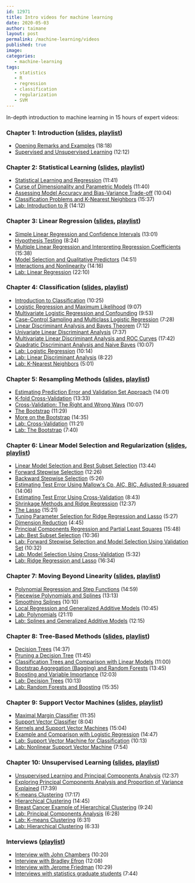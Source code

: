 ```yaml
---
id: 12971
title: Intro videos for machine learning
date: 2020-05-03
author: taimane
layout: post
permalink: /machine-learning/videos
published: true
image: 
categories: 
   - machine-learning
tags:
   - statistics
   - R
   - regression
   - classification
   - regularization
   - SVM
---
```

In-depth introduction to machine learning in 15 hours of expert videos:

<h3>Chapter 1: Introduction (<a rel="nofollow" href="https://class.stanford.edu/c4x/HumanitiesScience/StatLearning/asset/introduction.pdf">slides</a>, <a rel="nofollow" href="https://www.youtube.com/playlist?list=PL5-da3qGB5ICcUhueCyu25slvsGp8IDTa">playlist</a>)</h3>
<ul>
<li><a rel="nofollow" href="https://www.youtube.com/watch?v=2wLfFB_6SKI&amp;list=PL5-da3qGB5ICcUhueCyu25slvsGp8IDTa">Opening Remarks and Examples</a> (18:18)</li>
<li><a rel="nofollow" href="https://www.youtube.com/watch?v=LvaTokhYnDw&amp;list=PL5-da3qGB5ICcUhueCyu25slvsGp8IDTa">Supervised and Unsupervised Learning</a> (12:12)</li>
</ul>
<h3>Chapter 2: Statistical Learning (<a rel="nofollow" href="https://class.stanford.edu/c4x/HumanitiesScience/StatLearning/asset/statistical_learning.pdf">slides</a>, <a rel="nofollow" href="https://www.youtube.com/playlist?list=PL5-da3qGB5IDvuFPNoSqheihPOQNJpzyy">playlist</a>)</h3>
<ul>
<li><a rel="nofollow" href="https://www.youtube.com/watch?v=WjyuiK5taS8&amp;list=PL5-da3qGB5IDvuFPNoSqheihPOQNJpzyy">Statistical Learning and Regression</a> (11:41)</li>
<li><a rel="nofollow" href="https://www.youtube.com/watch?v=UvxHOkYQl8g&amp;list=PL5-da3qGB5IDvuFPNoSqheihPOQNJpzyy">Curse of Dimensionality and Parametric Models</a> (11:40)</li>
<li><a rel="nofollow" href="https://www.youtube.com/watch?v=VusKAosxxyk&amp;list=PL5-da3qGB5IDvuFPNoSqheihPOQNJpzyy">Assessing Model Accuracy and Bias-Variance Trade-off</a> (10:04)</li>
<li><a rel="nofollow" href="https://www.youtube.com/watch?v=vVj2itVNku4&amp;list=PL5-da3qGB5IDvuFPNoSqheihPOQNJpzyy">Classification Problems and K-Nearest Neighbors</a> (15:37)</li>
<li><a rel="nofollow" href="https://www.youtube.com/watch?v=jwBgGS_4RQA&amp;list=PL5-da3qGB5IDvuFPNoSqheihPOQNJpzyy">Lab: Introduction to R</a> (14:12)</li>
</ul>
<h3>Chapter 3: Linear Regression (<a rel="nofollow" href="https://class.stanford.edu/c4x/HumanitiesScience/StatLearning/asset/linear_regression.pdf">slides</a>, <a rel="nofollow" href="https://www.youtube.com/playlist?list=PL5-da3qGB5IBSSCPANhTgrw82ws7w_or9">playlist</a>)</h3>
<ul>
<li><a rel="nofollow" href="https://www.youtube.com/watch?v=PsE9UqoWtS4&amp;list=PL5-da3qGB5IBSSCPANhTgrw82ws7w_or9">Simple Linear Regression and Confidence Intervals</a> (13:01)</li>
<li><a rel="nofollow" href="https://www.youtube.com/watch?v=J6AdoiNUyWI&amp;list=PL5-da3qGB5IBSSCPANhTgrw82ws7w_or9">Hypothesis Testing</a> (8:24)</li>
<li><a rel="nofollow" href="https://www.youtube.com/watch?v=1hbCJyM9ccs&amp;list=PL5-da3qGB5IBSSCPANhTgrw82ws7w_or9">Multiple Linear Regression and Interpreting Regression Coefficients</a> (15:38)</li>
<li><a rel="nofollow" href="https://www.youtube.com/watch?v=3T6RXmIHbJ4&amp;list=PL5-da3qGB5IBSSCPANhTgrw82ws7w_or9">Model Selection and Qualitative Predictors</a> (14:51)</li>
<li><a rel="nofollow" href="https://www.youtube.com/watch?v=IFzVxLv0TKQ&amp;list=PL5-da3qGB5IBSSCPANhTgrw82ws7w_or9">Interactions and Nonlinearity</a> (14:16)</li>
<li><a rel="nofollow" href="https://www.youtube.com/watch?v=5ONFqIk3RFg&amp;list=PL5-da3qGB5IBSSCPANhTgrw82ws7w_or9">Lab: Linear Regression</a> (22:10)</li>
</ul>
<h3>Chapter 4: Classification (<a rel="nofollow" href="https://class.stanford.edu/c4x/HumanitiesScience/StatLearning/asset/classification.pdf">slides</a>, <a rel="nofollow" href="https://www.youtube.com/playlist?list=PL5-da3qGB5IC4vaDba5ClatUmFppXLAhE">playlist</a>)</h3>
<ul>
<li><a rel="nofollow" href="https://www.youtube.com/watch?v=sqq21-VIa1c&amp;list=PL5-da3qGB5IC4vaDba5ClatUmFppXLAhE">Introduction to Classification</a> (10:25)</li>
<li><a rel="nofollow" href="https://www.youtube.com/watch?v=31Q5FGRnxt4&amp;list=PL5-da3qGB5IC4vaDba5ClatUmFppXLAhE">Logistic Regression and Maximum Likelihood</a> (9:07)</li>
<li><a rel="nofollow" href="https://www.youtube.com/watch?v=MpX8rVv_u4E&amp;list=PL5-da3qGB5IC4vaDba5ClatUmFppXLAhE">Multivariate Logistic Regression and Confounding</a> (9:53)</li>
<li><a rel="nofollow" href="https://www.youtube.com/watch?v=GavRXXEHGqU&amp;list=PL5-da3qGB5IC4vaDba5ClatUmFppXLAhE">Case-Control Sampling and Multiclass Logistic Regression</a> (7:28)</li>
<li><a rel="nofollow" href="https://www.youtube.com/watch?v=RfrGiG1Hm3M&amp;list=PL5-da3qGB5IC4vaDba5ClatUmFppXLAhE">Linear Discriminant Analysis and Bayes Theorem</a> (7:12)</li>
<li><a rel="nofollow" href="https://www.youtube.com/watch?v=QG0pVJXT6EU&amp;list=PL5-da3qGB5IC4vaDba5ClatUmFppXLAhE">Univariate Linear Discriminant Analysis</a> (7:37)</li>
<li><a rel="nofollow" href="https://www.youtube.com/watch?v=X4VDZDp2vqw&amp;list=PL5-da3qGB5IC4vaDba5ClatUmFppXLAhE">Multivariate Linear Discriminant Analysis and ROC Curves</a> (17:42)</li>
<li><a rel="nofollow" href="https://www.youtube.com/watch?v=6FiNGTYAOAA&amp;list=PL5-da3qGB5IC4vaDba5ClatUmFppXLAhE">Quadratic Discriminant Analysis and Naive Bayes</a> (10:07)</li>
<li><a rel="nofollow" href="https://www.youtube.com/watch?v=TxvEVc8YNlU&amp;list=PL5-da3qGB5IC4vaDba5ClatUmFppXLAhE">Lab: Logistic Regression</a> (10:14)</li>
<li><a rel="nofollow" href="https://www.youtube.com/watch?v=2cl7JiPzkBY&amp;list=PL5-da3qGB5IC4vaDba5ClatUmFppXLAhE">Lab: Linear Discriminant Analysis</a> (8:22)</li>
<li><a rel="nofollow" href="https://www.youtube.com/watch?v=9TVVF7CS3F4&amp;list=PL5-da3qGB5IC4vaDba5ClatUmFppXLAhE">Lab: K-Nearest Neighbors</a> (5:01)</li>
</ul>
<h3>Chapter 5: Resampling Methods (<a rel="nofollow" href="https://class.stanford.edu/c4x/HumanitiesScience/StatLearning/asset/cv_boot.pdf">slides</a>, <a rel="nofollow" href="https://www.youtube.com/playlist?list=PL5-da3qGB5IA6E6ZNXu7dp89_uv8yocmf">playlist</a>)</h3>
<ul>
<li><a rel="nofollow" href="https://www.youtube.com/watch?v=_2ij6eaaSl0&amp;list=PL5-da3qGB5IA6E6ZNXu7dp89_uv8yocmf">Estimating Prediction Error and Validation Set Approach</a> (14:01)</li>
<li><a rel="nofollow" href="https://www.youtube.com/watch?v=nZAM5OXrktY&amp;list=PL5-da3qGB5IA6E6ZNXu7dp89_uv8yocmf">K-fold Cross-Validation</a> (13:33)</li>
<li><a rel="nofollow" href="https://www.youtube.com/watch?v=S06JpVoNaA0&amp;list=PL5-da3qGB5IA6E6ZNXu7dp89_uv8yocmf">Cross-Validation: The Right and Wrong Ways</a> (10:07)</li>
<li><a rel="nofollow" href="https://www.youtube.com/watch?v=p4BYWX7PTBM&amp;list=PL5-da3qGB5IA6E6ZNXu7dp89_uv8yocmf">The Bootstrap</a> (11:29)</li>
<li><a rel="nofollow" href="https://www.youtube.com/watch?v=BzHz0J9a6k0&amp;list=PL5-da3qGB5IA6E6ZNXu7dp89_uv8yocmf">More on the Bootstrap</a> (14:35)</li>
<li><a rel="nofollow" href="https://www.youtube.com/watch?v=6dSXlqHAoMk&amp;list=PL5-da3qGB5IA6E6ZNXu7dp89_uv8yocmf">Lab: Cross-Validation</a> (11:21)</li>
<li><a rel="nofollow" href="https://www.youtube.com/watch?v=YVSmsWoBKnA&amp;list=PL5-da3qGB5IA6E6ZNXu7dp89_uv8yocmf">Lab: The Bootstrap</a> (7:40)</li>
</ul>
<h3>Chapter 6: Linear Model Selection and Regularization (<a rel="nofollow" href="https://class.stanford.edu/c4x/HumanitiesScience/StatLearning/asset/model_selection.pdf">slides</a>, <a rel="nofollow" href="https://www.youtube.com/playlist?list=PL5-da3qGB5IB-Xdpj_uXJpLGiRfv9UVXI">playlist</a>)</h3>
<ul>
<li><a rel="nofollow" href="https://www.youtube.com/watch?v=91si52nk3LA&amp;list=PL5-da3qGB5IB-Xdpj_uXJpLGiRfv9UVXI">Linear Model Selection and Best Subset Selection</a> (13:44)</li>
<li><a rel="nofollow" href="https://www.youtube.com/watch?v=nLpJd_iKmrE&amp;list=PL5-da3qGB5IB-Xdpj_uXJpLGiRfv9UVXI">Forward Stepwise Selection</a> (12:26)</li>
<li><a rel="nofollow" href="https://www.youtube.com/watch?v=NJhMSpI2Uj8&amp;list=PL5-da3qGB5IB-Xdpj_uXJpLGiRfv9UVXI">Backward Stepwise Selection</a> (5:26)</li>
<li><a rel="nofollow" href="https://www.youtube.com/watch?v=LkifE44myLc&amp;list=PL5-da3qGB5IB-Xdpj_uXJpLGiRfv9UVXI">Estimating Test Error Using Mallow's Cp, AIC, BIC, Adjusted R-squared</a> (14:06)</li>
<li><a rel="nofollow" href="https://www.youtube.com/watch?v=3p9JNaJCOb4&amp;list=PL5-da3qGB5IB-Xdpj_uXJpLGiRfv9UVXI">Estimating Test Error Using Cross-Validation</a> (8:43)</li>
<li><a rel="nofollow" href="https://www.youtube.com/watch?v=cSKzqb0EKS0&amp;list=PL5-da3qGB5IB-Xdpj_uXJpLGiRfv9UVXI">Shrinkage Methods and Ridge Regression</a> (12:37)</li>
<li><a rel="nofollow" href="https://www.youtube.com/watch?v=A5I1G1MfUmA&amp;list=PL5-da3qGB5IB-Xdpj_uXJpLGiRfv9UVXI">The Lasso</a> (15:21)</li>
<li><a rel="nofollow" href="https://www.youtube.com/watch?v=xMKVUstjXBE&amp;list=PL5-da3qGB5IB-Xdpj_uXJpLGiRfv9UVXI">Tuning Parameter Selection for Ridge Regression and Lasso</a> (5:27)</li>
<li><a rel="nofollow" href="https://www.youtube.com/watch?v=QlyROnAjnEk&amp;list=PL5-da3qGB5IB-Xdpj_uXJpLGiRfv9UVXI">Dimension Reduction</a> (4:45)</li>
<li><a rel="nofollow" href="https://www.youtube.com/watch?v=eYxwWGJcOfw&amp;list=PL5-da3qGB5IB-Xdpj_uXJpLGiRfv9UVXI">Principal Components Regression and Partial Least Squares</a> (15:48)</li>
<li><a rel="nofollow" href="https://www.youtube.com/watch?v=3kwdDGnV8MM&amp;list=PL5-da3qGB5IB-Xdpj_uXJpLGiRfv9UVXI">Lab: Best Subset Selection</a> (10:36)</li>
<li><a rel="nofollow" href="https://www.youtube.com/watch?v=mv-vdysZIb4&amp;list=PL5-da3qGB5IB-Xdpj_uXJpLGiRfv9UVXI">Lab: Forward Stepwise Selection and Model Selection Using Validation Set</a> (10:32)</li>
<li><a rel="nofollow" href="https://www.youtube.com/watch?v=F8MMHCCoALU&amp;list=PL5-da3qGB5IB-Xdpj_uXJpLGiRfv9UVXI">Lab: Model Selection Using Cross-Validation</a> (5:32)</li>
<li><a rel="nofollow" href="https://www.youtube.com/watch?v=1REe3qSotx8&amp;list=PL5-da3qGB5IB-Xdpj_uXJpLGiRfv9UVXI">Lab: Ridge Regression and Lasso</a> (16:34)</li>
</ul>
<h3>Chapter 7: Moving Beyond Linearity (<a rel="nofollow" href="https://class.stanford.edu/c4x/HumanitiesScience/StatLearning/asset/nonlinear.pdf">slides</a>, <a rel="nofollow" href="https://www.youtube.com/playlist?list=PL5-da3qGB5IBn84fvhh-u2MU80jvo8OoR">playlist</a>)</h3>
<ul>
<li><a rel="nofollow" href="https://www.youtube.com/watch?v=gtXQXA7qF3c&amp;list=PL5-da3qGB5IBn84fvhh-u2MU80jvo8OoR">Polynomial Regression and Step Functions</a> (14:59)</li>
<li><a rel="nofollow" href="https://www.youtube.com/watch?v=7ZIqzTNB8lk&amp;list=PL5-da3qGB5IBn84fvhh-u2MU80jvo8OoR">Piecewise Polynomials and Splines</a> (13:13)</li>
<li><a rel="nofollow" href="https://www.youtube.com/watch?v=mxXHJa1DsWQ&amp;list=PL5-da3qGB5IBn84fvhh-u2MU80jvo8OoR">Smoothing Splines</a> (10:10)</li>
<li><a rel="nofollow" href="https://www.youtube.com/watch?v=N2hBXqPiegQ&amp;list=PL5-da3qGB5IBn84fvhh-u2MU80jvo8OoR">Local Regression and Generalized Additive Models</a> (10:45)</li>
<li><a rel="nofollow" href="https://www.youtube.com/watch?v=uQBnDGu6TYU&amp;list=PL5-da3qGB5IBn84fvhh-u2MU80jvo8OoR">Lab: Polynomials</a> (21:11)</li>
<li><a rel="nofollow" href="https://www.youtube.com/watch?v=DCn83aXXuHc&amp;list=PL5-da3qGB5IBn84fvhh-u2MU80jvo8OoR">Lab: Splines and Generalized Additive Models</a> (12:15)</li>
</ul>
<h3>Chapter 8: Tree-Based Methods (<a rel="nofollow" href="https://class.stanford.edu/c4x/HumanitiesScience/StatLearning/asset/trees.pdf">slides</a>, <a rel="nofollow" href="https://www.youtube.com/playlist?list=PL5-da3qGB5IB23TLuA8ZgVGC8hV8ZAdGh">playlist</a>)</h3>
<ul>
<li><a rel="nofollow" href="https://www.youtube.com/watch?v=6ENTbK3yQUQ&amp;list=PL5-da3qGB5IB23TLuA8ZgVGC8hV8ZAdGh">Decision Trees</a> (14:37)</li>
<li><a rel="nofollow" href="https://www.youtube.com/watch?v=GfPR7Xhdokc&amp;list=PL5-da3qGB5IB23TLuA8ZgVGC8hV8ZAdGh">Pruning a Decision Tree</a> (11:45)</li>
<li><a rel="nofollow" href="https://www.youtube.com/watch?v=hPEJoITBbQ4&amp;list=PL5-da3qGB5IB23TLuA8ZgVGC8hV8ZAdGh">Classification Trees and Comparison with Linear Models</a> (11:00)</li>
<li><a rel="nofollow" href="https://www.youtube.com/watch?v=lq_xzBRIWm4&amp;list=PL5-da3qGB5IB23TLuA8ZgVGC8hV8ZAdGh">Bootstrap Aggregation (Bagging) and Random Forests</a> (13:45)</li>
<li><a rel="nofollow" href="https://www.youtube.com/watch?v=U3MdBNysk9w&amp;list=PL5-da3qGB5IB23TLuA8ZgVGC8hV8ZAdGh">Boosting and Variable Importance</a> (12:03)</li>
<li><a rel="nofollow" href="https://www.youtube.com/watch?v=0wZUXtvAtDc&amp;list=PL5-da3qGB5IB23TLuA8ZgVGC8hV8ZAdGh">Lab: Decision Trees</a> (10:13)</li>
<li><a rel="nofollow" href="https://www.youtube.com/watch?v=IY7oWGXb77o&amp;list=PL5-da3qGB5IB23TLuA8ZgVGC8hV8ZAdGh">Lab: Random Forests and Boosting</a> (15:35)</li>
</ul>
<h3>Chapter 9: Support Vector Machines (<a rel="nofollow" href="https://class.stanford.edu/c4x/HumanitiesScience/StatLearning/asset/svm.pdf">slides</a>, <a rel="nofollow" href="https://www.youtube.com/playlist?list=PL5-da3qGB5IDl6MkmovVdZwyYOhpCxo5o">playlist</a>)</h3>
<ul>
<li><a rel="nofollow" href="https://www.youtube.com/watch?v=QpbynqiTCsY&amp;list=PL5-da3qGB5IDl6MkmovVdZwyYOhpCxo5o">Maximal Margin Classifier</a> (11:35)</li>
<li><a rel="nofollow" href="https://www.youtube.com/watch?v=xKsTsGE7KpI&amp;list=PL5-da3qGB5IDl6MkmovVdZwyYOhpCxo5o">Support Vector Classifier</a> (8:04)</li>
<li><a rel="nofollow" href="https://www.youtube.com/watch?v=dm32QvCW7wE&amp;list=PL5-da3qGB5IDl6MkmovVdZwyYOhpCxo5o">Kernels and Support Vector Machines</a> (15:04)</li>
<li><a rel="nofollow" href="https://www.youtube.com/watch?v=mI18GD4_ysE&amp;list=PL5-da3qGB5IDl6MkmovVdZwyYOhpCxo5o">Example and Comparison with Logistic Regression</a> (14:47)</li>
<li><a rel="nofollow" href="https://www.youtube.com/watch?v=qhyyufR0930&amp;list=PL5-da3qGB5IDl6MkmovVdZwyYOhpCxo5o">Lab: Support Vector Machine for Classification</a> (10:13)</li>
<li><a rel="nofollow" href="https://www.youtube.com/watch?v=L3n2VF7yKkk&amp;list=PL5-da3qGB5IDl6MkmovVdZwyYOhpCxo5o">Lab: Nonlinear Support Vector Machine</a> (7:54)</li>
</ul>
<h3>Chapter 10: Unsupervised Learning (<a rel="nofollow" href="https://class.stanford.edu/c4x/HumanitiesScience/StatLearning/asset/unsupervised.pdf">slides</a>, <a rel="nofollow" href="https://www.youtube.com/playlist?list=PL5-da3qGB5IBC-MneTc9oBZz0C6kNJ-f2">playlist</a>)</h3>
<ul>
<li><a rel="nofollow" href="https://www.youtube.com/watch?v=ipyxSYXgzjQ&amp;list=PL5-da3qGB5IBC-MneTc9oBZz0C6kNJ-f2">Unsupervised Learning and Principal Components Analysis</a> (12:37)</li>
<li><a rel="nofollow" href="https://www.youtube.com/watch?v=dbuSGWCgdzw&amp;list=PL5-da3qGB5IBC-MneTc9oBZz0C6kNJ-f2">Exploring Principal Components Analysis and Proportion of Variance Explained</a> (17:39)</li>
<li><a rel="nofollow" href="https://www.youtube.com/watch?v=aIybuNt9ps4&amp;list=PL5-da3qGB5IBC-MneTc9oBZz0C6kNJ-f2">K-means Clustering</a> (17:17)</li>
<li><a rel="nofollow" href="https://www.youtube.com/watch?v=Tuuc9Y06tAc&amp;list=PL5-da3qGB5IBC-MneTc9oBZz0C6kNJ-f2">Hierarchical Clustering</a> (14:45)</li>
<li><a rel="nofollow" href="https://www.youtube.com/watch?v=yUJcTpWNY_o&amp;list=PL5-da3qGB5IBC-MneTc9oBZz0C6kNJ-f2">Breast Cancer Example of Hierarchical Clustering</a> (9:24)</li>
<li><a rel="nofollow" href="https://www.youtube.com/watch?v=lFHISDj_4EQ&amp;list=PL5-da3qGB5IBC-MneTc9oBZz0C6kNJ-f2">Lab: Principal Components Analysis</a> (6:28)</li>
<li><a rel="nofollow" href="https://www.youtube.com/watch?v=YDubYJsZ9iM&amp;list=PL5-da3qGB5IBC-MneTc9oBZz0C6kNJ-f2">Lab: K-means Clustering</a> (6:31)</li>
<li><a rel="nofollow" href="https://www.youtube.com/watch?v=4u3zvtfqb7w&amp;list=PL5-da3qGB5IBC-MneTc9oBZz0C6kNJ-f2">Lab: Hierarchical Clustering</a> (6:33)</li>
</ul>
<h3>Interviews (<a rel="nofollow" href="https://www.youtube.com/playlist?list=PL5-da3qGB5IC8_kWZXDcmLx7_n4RTBkAS">playlist</a>)</h3>
<ul>
<li><a rel="nofollow" href="https://www.youtube.com/watch?v=jk9S3RTAl38&amp;list=PL5-da3qGB5IC8_kWZXDcmLx7_n4RTBkAS">Interview with John Chambers</a> (10:20)</li>
<li><a rel="nofollow" href="https://www.youtube.com/watch?v=6l9V1sINzhE&amp;list=PL5-da3qGB5IC8_kWZXDcmLx7_n4RTBkAS">Interview with Bradley Efron</a> (12:08)</li>
<li><a rel="nofollow" href="https://www.youtube.com/watch?v=79tR7BvYE6w&amp;list=PL5-da3qGB5IC8_kWZXDcmLx7_n4RTBkAS">Interview with Jerome Friedman</a> (10:29)</li>
<li><a rel="nofollow" href="https://www.youtube.com/watch?v=MEMGOlJxxz0&amp;list=PL5-da3qGB5IC8_kWZXDcmLx7_n4RTBkAS">Interviews with statistics graduate students</a> (7:44)</li>
</ul>